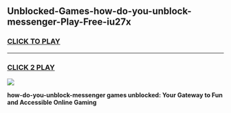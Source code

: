 
## Unblocked-Games-how-do-you-unblock-messenger-Play-Free-iu27x
<h3>
<a href="https://premium76.site?title=how-do-you-unblock-messenger&ref=21A">CLICK TO PLAY</a></h3>
<hr>

<h3>
<a href="https://premium76.site?title=how-do-you-unblock-messenger&ref=21A">CLICK 2 PLAY</a>
  
</h3>

<a href="https://premium76.site?title=how-do-you-unblock-messenger&ref=21A"><img src="https://clearcache.store/games.png"></a>


**how-do-you-unblock-messenger games unblocked: Your Gateway to Fun and Accessible Online Gaming**
